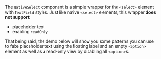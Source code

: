 The `NativeSelect` component is a simple wrapper for the `<select>` element with
`TextField` styles. Just like native `<select>` elements, this wrapper **does
not support**:

- placeholder text
- enabling `readOnly`

That being said, the demo below will show you some patterns you can use to fake
placeholder text using the floating label and an empty `<option>` element as
well as a read-only view by disabling all `<option>`s.
